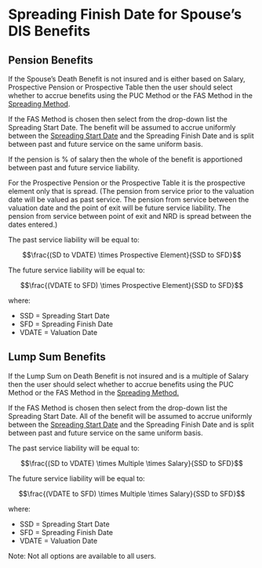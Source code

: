 # Spreading Finish Date for Spouse’s DIS Benefits

## Pension Benefits

If the Spouse’s Death Benefit is not insured and is either based on
Salary, Prospective Pension or Prospective Table then the user should
select whether to accrue benefits using the PUC Method or the FAS Method
in the [Spreading Method](actives_basis+stype.md).

If the FAS Method is chosen then select from the drop-down list the
Spreading Start Date. The benefit will be assumed to accrue uniformly
between the [Spreading Start Date](actives_basis+ssd.md) and the
Spreading Finish Date and is split between past and future service on
the same uniform basis.

If the pension is % of salary then the whole of the benefit is
apportioned between past and future service liability.

For the Prospective Pension or the Prospective Table it is the
prospective element only that is spread. (The pension from service prior
to the valuation date will be valued as past service. The pension from
service between the valuation date and the point of exit will be future
service liability. The pension from service between point of exit and
NRD is spread between the dates entered.)

The past service liability will be equal to:

$$\frac{(SD to VDATE) \times Prospective Element}{SSD to SFD}$$

The future service liability will be equal to:

$$\frac{(VDATE to SFD) \times Prospective Element}{SSD to SFD}$$

where:

-   SSD = Spreading Start Date
-   SFD = Spreading Finish Date
-   VDATE = Valuation Date


## Lump Sum Benefits

If the Lump Sum on Death Benefit is not insured and is a multiple of
Salary then the user should select whether to accrue benefits using the
PUC Method or the FAS Method in the [Spreading
Method.](actives_basis+stype.md)

If the FAS Method is chosen then select from the drop-down list the
Spreading Start Date. All of the benefit will be assumed to accrue
uniformly between the [Spreading Start Date](actives_basis+ssd.md) and
the Spreading Finish Date and is split between past and future service
on the same uniform basis.

The past service liability will be equal to:

$$\frac{(SD to VDATE) \times Multiple \times Salary}{SSD to SFD}$$

The future service liability will be equal to:

$$\frac{(VDATE to SFD) \times Multiple \times Salary}{SSD to SFD}$$

where:

-   SSD = Spreading Start Date
-   SFD = Spreading Finish Date
-   VDATE = Valuation Date

Note: Not all options are available to all users.
